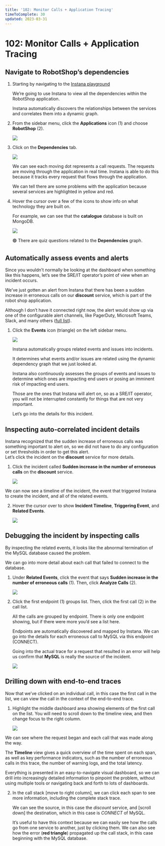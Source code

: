 ```yaml
---
title: '102: Monitor Calls + Application Tracing'
timeToComplete: 30
updated: 2023-03-31
---
```


# 102: Monitor Calls + Application Tracing

## Navigate to RobotShop’s dependencies

1.  Starting by navigating to the [Instana playground](https://play-with.instana.io/)

    We’re going to use Instana to view all the dependencies within the RobotShop application.

    Instana automatically discovers the relationships between the services and correlates them into a dynamic graph.

2.  From the sidebar menu, click the **Applications** icon (1) and choose **RobotShop** (2).

    ![](./images/102/applications-robotshop.png)

3.  Click on the **Dependencies** tab.

    ![](./images/102/dependencies.png)

    We can see each moving dot represents a call requests. The requests are moving through the application in real time. Instana is able to do this because it tracks every request that flows through the application.

    We can tell there are some problems with the application because several services are highlighted in yellow and red.

4.  Hover the cursor over a few of the icons to show info on what technology they are built on.

    For example, we can see that the **catalogue** database is built on MongoDB.

    ![](./images/102/dependencies-hover.png)

    🟢 There are quiz questions related to the **Dependencies** graph.

## Automatically assess events and alerts

Since you wouldn’t normally be looking at the dashboard when something like this happens, let’s see the SRE/IT operator’s point of view when an incident occurs.

We’ve just gotten an alert from Instana that there has been a sudden increase in erroneous calls on our **discount** service, which is part of the robot shop application.

Although I don’t have it connected right now, the alert would show up via one of the configurable alert channels, like PagerDuty, Microsoft Teams, Slack, and many others ([full list](https://www.instana.com/docs/events_alerts/alert-channels)).

1. Click the **Events** icon (triangle) on the left sidebar menu.

   ![](./images/102/sidebar_menu.png)

   Instana automatically groups related events and issues into incidents.

   It determines what events and/or issues are related using the dynamic dependency graph that we just looked at.

   Instana also continuously assesses the groups of events and issues to determine which ones are impacting end users or posing an imminent risk of impacting end users.

   Those are the ones that Instana will alert on, so as a SRE/IT operator, you will not be interrupted constantly for things that are not very important.

   Let’s go into the details for this incident.

## Inspecting auto-correlated incident details

Instana recognized that the sudden increase of erroneous calls was something important to alert on, so we did not have to do any configuration or set thresholds in order to get this alert.  
Let’s click the incident on the **discount** service for more details.

1. Click the incident called **Sudden increase in the number of erroneous calls** on the **discount** service.

   ![](./images/102/event_page.png)

We can now see a timeline of the incident, the event that triggered Instana to create the incident, and all of the related events.

2. Hover the cursor over to show **Incident Timeline**, **Triggering Event**, and **Related Events**.

   ![](./images/102/incident_details_screen.png)

<QuizAlert text="There is a quiz question related to the 'Related Events' widget" />

## Debugging the incident by inspecting calls

By inspecting the related events, it looks like the abnormal termination of the MySQL database caused the problem.

We can go into more detail about each call that failed to connect to the database.

1. Under **Related Events**, click the event that says **Sudden increase in the number of erroneous calls** (1). Then, click **Analyze Calls** (2).

   ![](./images/102/events.png)

2. Click the first endpoint (1) groups list. Then, click the first call (2) in the call list.

   All the calls are grouped by endpoint. There is only one endpoint showing, but if there were more you’d see a list here.

   Endpoints are automatically discovered and mapped by Instana. We can go into the details for each erroneous call to MySQL via this endpoint (CONNECT).

   Going into the actual trace for a request that resulted in an error will help us confirm that **MySQL** is really the source of the incident.

   ![](./images/102/endpoint_connect.png)

## Drilling down with end-to-end traces

Now that we’ve clicked on an individual call, in this case the first call in the list, we can view the call in the context of the end-to-end trace.

1. Highlight the middle dashboard area showing elements of the first call on the list. You will need to scroll down to the timeline view, and then change focus to the right column.

   ![](./images/102/call_timeline.png)


<QuizAlert text="There is a quiz question related to 'Unbounded Analytics' page" />

   We can see where the request began and each call that was made along the way.

   The **Timeline** view gives a quick overview of the time spent on each span, as well as key performance indicators, such as the number of erroneous calls in this trace, the number of warning logs, and the total latency.

   Everything is presented in an easy-to-navigate visual dashboard, so we can drill into increasingly detailed information to pinpoint the problem, without using multiple tools or navigating back and forth to lots of dashboards.

2. In the call stack [move to right column], we can click each span to see more information, including the complete stack trace.

   We can see the source, in this case the _discount_ service, and [scroll down] the destination, which in this case is _CONNECT_ of MySQL.

   It’s useful to have this context because we can easily see how the calls go from one service to another, just by clicking them. We can also see how the error (**red triangle**) propagated up the call stack, in this case beginning with the MySQL database.
